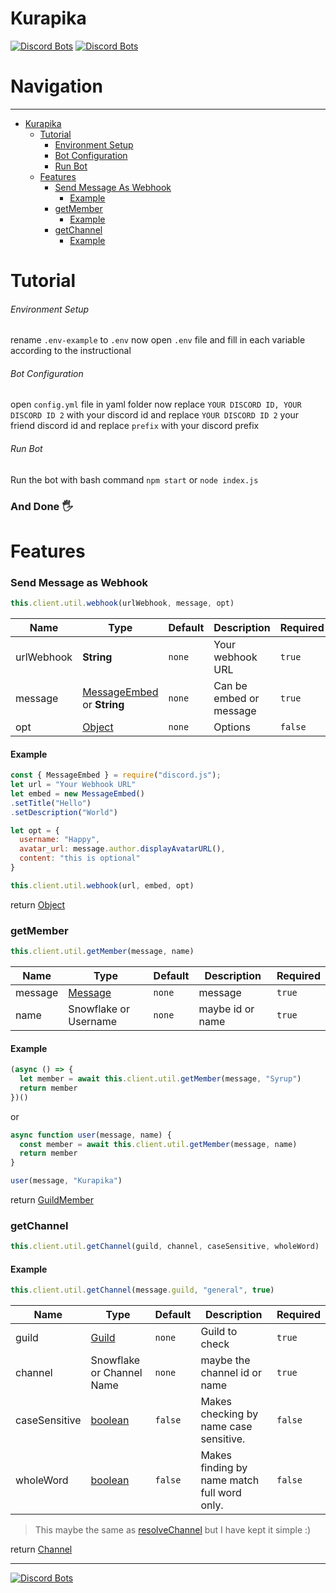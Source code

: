 # Kurapika
[![Discord Bots](https://top.gg/api/widget/status/707651800072716360.svg)](https://top.gg/bot/707651800072716360)
[![Discord Bots](https://top.gg/api/widget/upvotes/707651800072716360.svg)](https://top.gg/bot/707651800072716360)

# Navigation
---
- [Kurapika](#kurapika)
    - [Tutorial](#tutorial)
        - [Environment Setup](#environment-setup)
        - [Bot Configuration](#bot-configuration)
        - [Run Bot](#run-bot)
    - [Features](#features)
        - [Send Message As Webhook](#send-message-as-webhook)
          - [Example](#example)
        - [getMember](#getmember)
          - [Example](#example-1)
        - [getChannel](#getchannel)
          - [Example](#example-2)


# Tutorial
###### Environment Setup
rename `.env-example` to `.env`
now open `.env` file and fill in each variable according to the instructional


###### Bot Configuration
open `config.yml` file in yaml folder
now replace `YOUR DISCORD ID, YOUR DISCORD ID 2` with your discord id and replace `YOUR DISCORD ID 2` your friend discord id
and replace `prefix` with your discord prefix

###### Run Bot
Run the bot with bash command `npm start` or `node index.js`


### And Done 🖐️

# Features

### Send Message as Webhook
```js
this.client.util.webhook(urlWebhook, message, opt)
```

| Name       | Type                                                                                              | Default | Description             | Required |
|------------|---------------------------------------------------------------------------------------------------|---------|-------------------------|----------|
| urlWebhook | **String**                                                                                        | `none`  | Your webhook URL        | `true`   |
| message    | [MessageEmbed](https://discord.js.org/#/docs/main/stable/class/MessageEmbed) or **String**        | `none`  | Can be embed or message | `true`   |
| opt        | [Object](https://developer.mozilla.org/en-US/docs/Web/JavaScript/Reference/Global_Objects/Object) | `none`  | Options                 | `false`  |


#### Example
```js
const { MessageEmbed } = require("discord.js");
let url = "Your Webhook URL"
let embed = new MessageEmbed()
.setTitle("Hello")
.setDescription("World")

let opt = {
  username: "Happy",
  avatar_url: message.author.displayAvatarURL(),
  content: "this is optional"
}

this.client.util.webhook(url, embed, opt)
```

return [Object](https://developer.mozilla.org/en-US/docs/Web/JavaScript/Reference/Global_Objects/Object)

### getMember
```js
this.client.util.getMember(message, name)
```

| Name    | Type                                                               | Default | Description      | Required |
|---------|--------------------------------------------------------------------|---------|------------------|----------|
| message | [Message](https://discord.js.org/#/docs/main/stable/class/Message) | `none`  | message          | `true`   |
| name    | Snowflake or Username                                              | `none`  | maybe id or name | `true`   |


#### Example
```js
(async () => {
  let member = await this.client.util.getMember(message, "Syrup")
  return member
})()
```

or

```js
async function user(message, name) {
  const member = await this.client.util.getMember(message, name)
  return member
}

user(message, "Kurapika")
```

return [GuildMember](https://discord.js.org/#/docs/main/stable/class/GuildMember)

### getChannel
```js
this.client.util.getChannel(guild, channel, caseSensitive, wholeWord)
```

#### Example
```js
this.client.util.getChannel(message.guild, "general", true)
```

| Name          | Type                                                                                                | Default | Description                                 | Required |
|---------------|-----------------------------------------------------------------------------------------------------|---------|---------------------------------------------|----------|
| guild         | [Guild](https://discord.js.org/#/docs/main/stable/class/Guild)                                      | `none`  | Guild to check                              | `true`   |
| channel       | Snowflake or Channel Name                                                                           | `none`  | maybe the channel id or name               | `true`   |
| caseSensitive | [boolean](https://developer.mozilla.org/en-US/docs/Web/JavaScript/Reference/Global_Objects/Boolean) | `false` | Makes checking by name case sensitive.      | `false`  |
| wholeWord     | [boolean](https://developer.mozilla.org/en-US/docs/Web/JavaScript/Reference/Global_Objects/Boolean) | `false` | Makes finding by name match full word only. | `false`  |

> This maybe the same as [resolveChannel](https://discord-akairo.github.io/#/docs/main/master/class/ClientUtil?scrollTo=resolveChannel) but I have kept it simple :)

return [Channel](https://discord.js.org/#/docs/main/stable/class/Channel)

---
[![Discord Bots](https://top.gg/api/widget/707651800072716360.svg)](https://top.gg/bot/707651800072716360)
